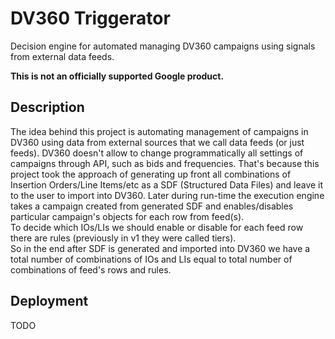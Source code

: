 # DV360 Triggerator 
Decision engine for automated managing DV360 campaigns using signals from external data feeds.

**This is not an officially supported Google product.**

## Description
The idea behind this project is automating management of campaigns in DV360 using data from external sources that we call data feeds (or just feeds). DV360 doesn't allow to change programmatically all settings of campaigns through API, such as bids and frequencies. That's because this project took the approach of generating up front all combinations of Insertion Orders/Line Items/etc as a SDF (Structured Data Files) and leave it to the user to import into DV360. Later during run-time the execution engine takes a campaign created from generated SDF and enables/disables particular campaign's objects for each row from feed(s).  
To decide which IOs/LIs we should enable or disable for each feed row there are rules (previously in v1 they were called tiers).  
So in the end after SDF is generated and imported into DV360 we have a total number of combinations of IOs and LIs equal to total number of combinations of feed's rows and rules. 

## Deployment

TODO